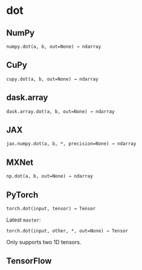 # dot

## NumPy

```
numpy.dot(a, b, out=None) → ndarray
```

## CuPy

```
cupy.dot(a, b, out=None) → ndarray
```

## dask.array

```
dask.array.dot(a, b, out=None) → ndarray
```

## JAX

```
jax.numpy.dot(a, b, *, precision=None) → ndarray
```

## MXNet

```
np.dot(a, b, out=None) → ndarray
```

## PyTorch

```
torch.dot(input, tensor) → Tensor
```

Latest `master`:

```
torch.dot(input, other, *, out=None) → Tensor
```

Only supports two 1D tensors.

## TensorFlow

```

```
